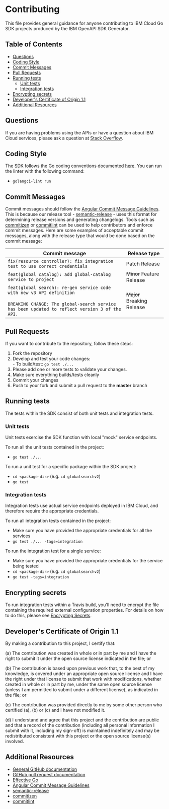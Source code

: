 # Contributing

This file provides general guidance for anyone contributing to IBM Cloud Go SDK projects produced
by the IBM OpenAPI SDK Generator.

## Table of Contents
<!--
  The TOC below is generated using the `markdown-toc` node package.

      https://github.com/jonschlinkert/markdown-toc

  You should regenerate the TOC after making changes to this file.

      npx markdown-toc -i README.md
  -->

<!-- toc -->

- [Questions](#questions)
- [Coding Style](#coding-style)
- [Commit Messages](#commit-messages)
- [Pull Requests](#pull-requests)
- [Running tests](#running-tests)
  * [Unit tests](#unit-tests)
  * [Integration tests](#integration-tests)
- [Encrypting secrets](#encrypting-secrets)
- [Developer's Certificate of Origin 1.1](#developers-certificate-of-origin-11)
- [Additional Resources](#additional-resources)

<!-- tocstop -->

## Questions
If you are having problems using the APIs or have a question about IBM Cloud services,
please ask a question at
[Stack Overflow](http://stackoverflow.com/questions/ask?tags=ibm-cloud).

## Coding Style
The SDK follows the Go coding conventions documented [here](https://golang.org/doc/effective_go.html).
You can run the linter with the following command:
- `golangci-lint run`

## Commit Messages
Commit messages should follow the [Angular Commit Message Guidelines](https://github.com/angular/angular/blob/master/CONTRIBUTING.md#-commit-message-guidelines).
This is because our release tool - [semantic-release](https://github.com/semantic-release/semantic-release) -
uses this format for determining release versions and generating changelogs.
Tools such as [commitizen](https://github.com/commitizen/cz-cli) or [commitlint](https://github.com/conventional-changelog/commitlint)
can be used to help contributors and enforce commit messages.
Here are some examples of acceptable commit messages, along with the release type that would be done based on the commit message:

| Commit message                                                                                                                                                              | Release type               |
|-----------------------------------------------------------------------------------------------------------------------------------------------------------------------------|----------------------------|
| `fix(resource controller): fix integration test to use correct credentials`                                                                                                 | Patch Release              |
| `feat(global catalog): add global-catalog service to project`                                                                                                               | ~~Minor~~ Feature Release  |
| `feat(global search): re-gen service code with new v3 API definition`<br><br>`BREAKING CHANGE: The global-search service has been updated to reflect version 3 of the API.` | ~~Major~~ Breaking Release |

## Pull Requests
If you want to contribute to the repository, follow these steps:  
  1. Fork the repository
  2. Develop and test your code changes:  
    - To build/test: `go test ./...`
  3. Please add one or more tests to validate your changes.
  4. Make sure everything builds/tests cleanly
  5. Commit your changes  
  6. Push to your fork and submit a pull request to the **master** branch

## Running tests
The tests within the SDK consist of both unit tests and integration tests.

### Unit tests
Unit tests exercise the SDK function with local "mock" service endpoints.

To run all the unit tests contained in the project:
- `go test ./...`

To run a unit test for a specific package within the SDK project:
- `cd <package-dir>` (e.g. `cd globalsearchv2`)
- `go test`

### Integration tests
Integration tests use actual service endpoints deployed in IBM Cloud, and therefore require the appropriate
credentials.

To run all integration tests contained in the project:
- Make sure you have provided the appropriate credentials for all the services
- `go test ./... -tags=integration`

To run the integration test for a single service:
- Make sure you have provided the appropriate credentials for the service being tested
- `cd <package-dir>` (e.g. `cd globalsearchv2`)
- `go test -tags=integration`

## Encrypting secrets
To run integration tests within a Travis build, you'll need to encrypt the file containing the
required external configuration properties.
For details on how to do this, please see [Encrypting Secrets](EncryptingSecrets.md).

## Developer's Certificate of Origin 1.1
By making a contribution to this project, I certify that:  

(a) The contribution was created in whole or in part by me and I
   have the right to submit it under the open source license
   indicated in the file; or

(b) The contribution is based upon previous work that, to the best
   of my knowledge, is covered under an appropriate open source
   license and I have the right under that license to submit that
   work with modifications, whether created in whole or in part
   by me, under the same open source license (unless I am
   permitted to submit under a different license), as indicated
   in the file; or

(c) The contribution was provided directly to me by some other
   person who certified (a), (b) or (c) and I have not modified
   it.

(d) I understand and agree that this project and the contribution
   are public and that a record of the contribution (including all
   personal information I submit with it, including my sign-off) is
   maintained indefinitely and may be redistributed consistent with
   this project or the open source license(s) involved.

## Additional Resources
- [General GitHub documentation](https://help.github.com/)
- [GitHub pull request documentation](https://help.github.com/en/github/collaborating-with-issues-and-pull-requests/about-pull-requests)
- [Effective Go](https://golang.org/doc/effective_go.html)
- [Angular Commit Message Guidelines](https://github.com/angular/angular/blob/master/CONTRIBUTING.md#-commit-message-guidelines)
- [semantic-release](https://github.com/semantic-release/semantic-release)
- [commitizen](https://github.com/commitizen/cz-cli)
- [commitlint](https://github.com/conventional-changelog/commitlint)